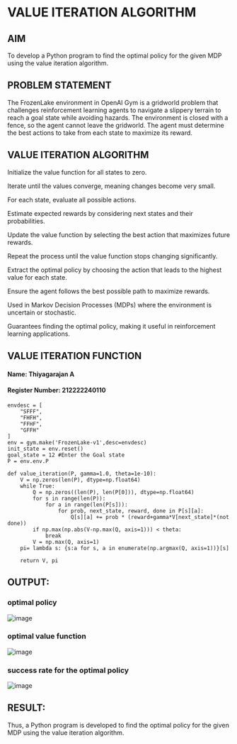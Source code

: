 # VALUE ITERATION ALGORITHM

## AIM
To develop a Python program to find the optimal policy for the given MDP using the value iteration algorithm.

## PROBLEM STATEMENT
The FrozenLake environment in OpenAI Gym is a gridworld problem that challenges reinforcement learning agents to navigate a slippery terrain to reach a goal state while avoiding hazards. The environment is closed with a fence, so the agent cannot leave the gridworld. The agent must determine the best actions to take from each state to maximize its reward.

## VALUE ITERATION ALGORITHM
Initialize the value function for all states to zero.

Iterate until the values converge, meaning changes become very small.

For each state, evaluate all possible actions.

Estimate expected rewards by considering next states and their probabilities.

Update the value function by selecting the best action that maximizes future rewards.

Repeat the process until the value function stops changing significantly.

Extract the optimal policy by choosing the action that leads to the highest value for each state.

Ensure the agent follows the best possible path to maximize rewards.

Used in Markov Decision Processes (MDPs) where the environment is uncertain or stochastic.

Guarantees finding the optimal policy, making it useful in reinforcement learning applications.

## VALUE ITERATION FUNCTION
#### Name: Thiyagarajan A
#### Register Number: 212222240110
```
envdesc = [
    "SFFF",
    "FHFH",
    "FFHF",
    "GFFH"
]
env = gym.make('FrozenLake-v1',desc=envdesc)
init_state = env.reset()
goal_state = 12 #Enter the Goal state
P = env.env.P
```
```
def value_iteration(P, gamma=1.0, theta=1e-10):
    V = np.zeros(len(P), dtype=np.float64)
    while True:
        Q = np.zeros((len(P), len(P[0])), dtype=np.float64)
        for s in range(len(P)):
            for a in range(len(P[s])):
                for prob, next_state, reward, done in P[s][a]:
                    Q[s][a] += prob * (reward+gamma*V[next_state]*(not done))
        if np.max(np.abs(V-np.max(Q, axis=1))) < theta:
            break
        V = np.max(Q, axis=1)
    pi= lambda s: {s:a for s, a in enumerate(np.argmax(Q, axis=1))}[s]

    return V, pi
```

## OUTPUT:
### optimal policy
![image](https://github.com/user-attachments/assets/856861c7-36f8-4960-ab28-82196bf4b1ab)


### optimal value function
![image](https://github.com/user-attachments/assets/dac203d0-c2c5-4ff2-81e6-929786220b70)


### success rate for the optimal policy

![image](https://github.com/user-attachments/assets/b88ef010-f1c6-4763-bb4b-8fd1c75f9eb0)


## RESULT:

Thus, a Python program is developed to find the optimal policy for the given MDP using the value iteration algorithm.
